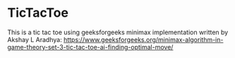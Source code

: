 # TicTacToe
This is a tic tac toe using geeksforgeeks minimax implementation written by Akshay L Aradhya:
https://www.geeksforgeeks.org/minimax-algorithm-in-game-theory-set-3-tic-tac-toe-ai-finding-optimal-move/

